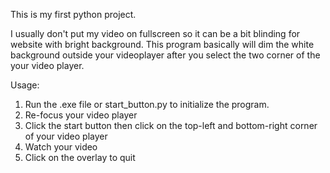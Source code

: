 This is my first python project. 

I usually don't put my video on fullscreen so it can be a bit blinding for website with bright background. 
This program basically will dim the white background outside your videoplayer after you select the two corner
of the your video player. 

Usage:

1. Run the .exe file or start_button.py to initialize the program.
2. Re-focus your video player 
3. Click the start button then click on the top-left and bottom-right corner of your video player
4. Watch your video
5. Click on the overlay to quit


